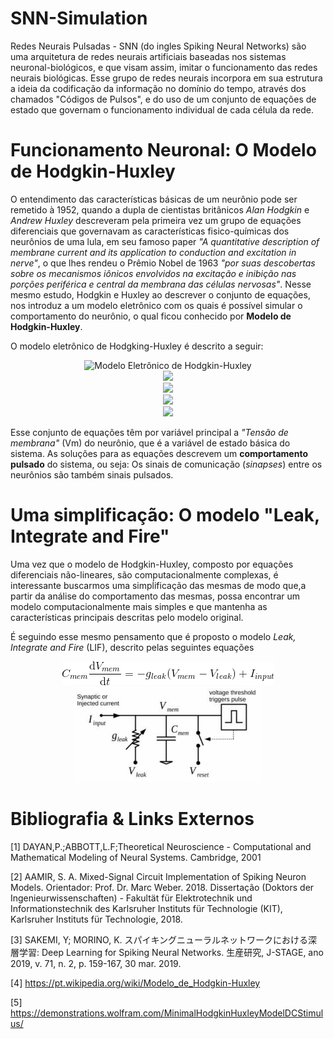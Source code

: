 # SNN-Simulation

Redes Neurais Pulsadas - SNN (do ingles Spiking Neural Networks) são uma arquitetura de redes neurais artificiais baseadas nos sistemas neuronal-biológicos, e que visam assim, imitar o funcionamento das redes neurais biológicas. Esse grupo de redes neurais incorpora em sua estrutura a ideia da codificação da informação no domínio do tempo, através dos chamados "Códigos de Pulsos", e do uso de um conjunto de equações de estado que governam o funcionamento individual de cada célula da rede.
 
# Funcionamento Neuronal: O Modelo de Hodgkin-Huxley
 
O entendimento das características básicas de um neurônio pode ser remetido à 1952, quando a dupla de cientistas britânicos _Alan Hodgkin_ e _Andrew Huxley_ descreveram pela primeira vez um grupo de equações diferenciais que governavam as características fisico-químicas dos neurônios de uma lula, em seu famoso paper _"A quantitative description of membrane current and its application to conduction and excitation in nerve"_, o que lhes rendeu o Prêmio Nobel de 1963 _"por suas descobertas sobre os mecanismos iônicos envolvidos na excitação e inibição nas porções periférica e central da membrana das células nervosas"_. Nesse mesmo estudo, Hodgkin e Huxley ao descrever o conjunto de equações, nos introduz a um modelo eletrônico com os quais é possível simular o comportamento do neurônio, o qual ficou conhecido por **Modelo de Hodgkin-Huxley**.
 
 O modelo eletrônico de Hodgking-Huxley é descrito a seguir:
 
 <p align="center">
  <img src="https://upload.wikimedia.org/wikipedia/commons/b/bb/Hodgkin-Huxley_-_PT.svg" title="Modelo Eletrônico de Hodgkin-Huxley">
  <br>
  <img src="https://wikimedia.org/api/rest_v1/media/math/render/svg/8fde652312d9692d346ee7150c362c7679bb7e3f">
  <br>
  <img src="https://wikimedia.org/api/rest_v1/media/math/render/svg/057155f00703e829696e069d0c66131e2c02e453">
  <br>
  <img src="https://wikimedia.org/api/rest_v1/media/math/render/svg/e721bc5c172643c1ea4c02507e593f3950561b6b">
  <br>
  <img src="https://wikimedia.org/api/rest_v1/media/math/render/svg/e2d6115fcbd65351edd5b8176fc192cddd4a49f4">
  <br>
</p>

Esse conjunto de equações têm por variável principal a _"Tensão de membrana"_ (Vm) do neurônio, que é a variável de estado básica do sistema. As soluções para as equações descrevem um **comportamento pulsado** do sistema, ou seja: Os sinais de comunicação (_sinapses_) entre os neurônios são também sinais pulsados.


# Uma simplificação: O modelo "Leak, Integrate and Fire"
Uma vez que o modelo de Hodgkin-Huxley, composto por equações diferenciais não-lineares, são computacionalmente complexas, é  interessante buscarmos uma simpĺificação das mesmas de modo que,a partir da análise do comportamento das mesmas, possa encontrar um modelo computacionalmente mais simples e que mantenha as características principais descritas pelo modelo original.

É seguindo esse mesmo pensamento que é proposto o modelo _Leak, Integrate and Fire_ (LIF), descrito pelas seguintes equações

<p align="center">
  <img src="https://github.com/ma-ath/SNN-Simulation/blob/master/CodeCogsEqn.gif" title="Equação LIF">
  <br>
  <img src="https://github.com/ma-ath/SNN-Simulation/blob/master/photo_2019-11-12_22-40-02.jpg" width="300" title="Imagem retirada de [2]">
</p>

# Bibliografia & Links Externos
[1] DAYAN,P.;ABBOTT,L.F;Theoretical Neuroscience - Computational and Mathematical Modeling of Neural Systems. Cambridge, 2001

[2] AAMIR, S. A. Mixed-Signal Circuit Implementation of Spiking Neuron Models. Orientador: Prof. Dr. Marc Weber. 2018. Dissertação (Doktors der Ingenieurwissenschaften) - Fakultät für Elektrotechnik und Informationstechnik des Karlsruher Instituts für Technologie (KIT), Karlsruher Instituts für Technologie, 2018.

[3] SAKEMI, Y; MORINO, K. スパイキングニューラルネットワークにおける深層学習: Deep Learning for Spiking Neural Networks. 生産研究, J-STAGE, ano 2019, v. 71, n. 2, p. 159-167, 30 mar. 2019.

[4] https://pt.wikipedia.org/wiki/Modelo_de_Hodgkin-Huxley

[5] https://demonstrations.wolfram.com/MinimalHodgkinHuxleyModelDCStimulus/
